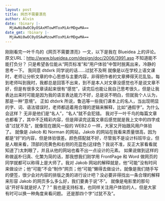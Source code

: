 ```yaml
---
layout: post
title: 网页不需要漂亮
author: Alvin
date: !binary |-
  MjAwNi0wOC0yOSAxMTowMToxMiArMDgwMA==
date_gmt: !binary |-
  MjAwNi0wOC0yOSAwMzowMToxMiArMDgwMA==
---
```

刚刚看完一叶千鸟的《网页不需要漂亮》一文，以下是我在 Blueidea 上的评论。
原文URL：<a href="http://www.blueidea.com/design/doc/2006/3991.asp">http://www.blueidea.com/design/doc/2006/3991.asp</a>
不知道能不能打负分？
只是希望各位能从“网页标准”和“用户体验”中暂时脱离出来，冷静的思考一下。
我同意 dtdxrk 同学说的话……过犹不及啊
就像是以在学校上语文课时，老师让分析文章的中心思想与主要内容，非得把作者的文章捧得天花乱坠。每到老师叫到我时，我都总是回答不出来，到不是本人对文章没感觉也不是说文章不好，但是有很多文章读起来很有“感觉”，读完后也能让我自己思考很久，但是让我表达出来时可能是因为我的语言表达能力不好，总是说不明白，但就我个人认为，那是一种“意境”。
正如 dtdxrk 所说，鲁迅等一些我们课本上的名人，当出现明显的字、词、语法错误时，老师都适着用合理的逻辑来解释，比如“通假字”。为什么会这样？
无非是他们是“名人”，“名人”就不会犯错。
我对于一叶千鸟的每篇文章也都看了，其中不乏精彩内容，但是拜读完这篇文章后感觉就是我上文中的四字成语”过犹不及“，就像现在跟风一般的 WEB2.0 一样，大家又开始跟风用户体验了。
就像是 Jakob 和 Norman 的网站，Jakob 的网站在我看来质量很高，因为都是“好”的内容，但是体验很差。颜色搭配就不好，尽管我不是设计科班毕业，但是人眼来看，顶部的亮黄色和右侧的亮蓝色(这绿色？我说不准，反正大家看看就知道了)太刺眼了，并且从他的网站也看不出一点设计的元素。
如果说做到这样的称做返朴归真、化繁为简的话，那我想我们刚学用 FrontPage 和 Word 做网页的同学就都可以称得上是大师了。我对 Jakob 网站的解释就是，他“可能”没有时间来做设计；他“可能”不会“制作”网页；他“可能”懒得去做设计。就像是我们随手写的便签，很少会对内容的排版之类的进行设计吧？没必要非得找出一条合理的解释来形容 Jakob 的网页多么多么好，我们要勇于说“不”。
就像是电影里的那句话“开好车就是好人了？”
我也是支持标准，也同样关注用户体验的人，但是大家有时可以换一种角度来看问题。
还是那四个字“过犹不及”。
